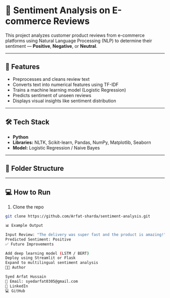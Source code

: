 # 🧠 Sentiment Analysis on E-commerce Reviews

This project analyzes customer product reviews from e-commerce platforms using Natural Language Processing (NLP) to determine their sentiment — **Positive**, **Negative**, or **Neutral**.

---

## 🚀 Features

- Preprocesses and cleans review text
- Converts text into numerical features using TF-IDF
- Trains a machine learning model (Logistic Regression)
- Predicts sentiment of unseen reviews
- Displays visual insights like sentiment distribution

---

## 🛠 Tech Stack

- **Python**
- **Libraries:** NLTK, Scikit-learn, Pandas, NumPy, Matplotlib, Seaborn
- **Model:** Logistic Regression / Naive Bayes

---

## 📂 Folder Structure


---

## 💻 How to Run

1. Clone the repo
```bash
git clone https://github.com/Arfat-sharda/sentiment-analysis.git

📊 Example Output

Input Review: "The delivery was super fast and the product is amazing!"
Predicted Sentiment: Positive
✅ Future Improvements

Add deep learning model (LSTM / BERT)
Deploy using Streamlit or Flask
Expand to multilingual sentiment analysis
👨‍💻 Author

Syed Arfat Hussain
📧 Email: syedarfat0305@gmail.com
🔗 LinkedIn
💻 GitHub


